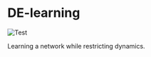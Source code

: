 # DE-learning

![Test](https://github.com/meyer-lab/DE-learning/workflows/Test/badge.svg)

Learning a network while restricting dynamics.
